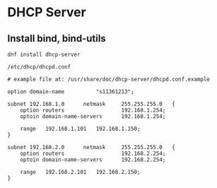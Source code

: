 # DHCP Server
## Install bind, bind-utils
`dnf install dhcp-server`  

`/etc/dhcp/dhcpd.conf`  
```
# example file at: /usr/share/doc/dhcp-server/dhcpd.conf.example

option domain-name          "s11361213";

subnet 192.168.1.0      netmask     255.255.255.0   {
    option routers                  192.168.1.254;
    optoin domain-name-servers      192.168.1.254;

    range   192.168.1.101   192.168.1.150;
}

subnet 192.168.2.0      netmask     255.255.255.0   {
    option routers                  192.168.2.254;
    optoin domain-name-servers      192.168.2.254;

    range   192.168.2.101   192.168.2.150;
}
```